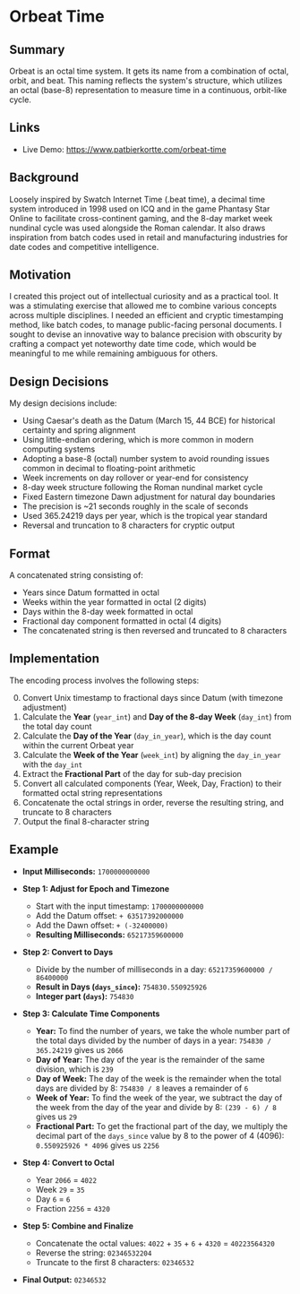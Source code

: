 # Orbeat Time

## Summary

Orbeat is an octal time system. It gets its name from a combination of octal, orbit, and beat. This naming reflects the system's structure, which utilizes an octal (base-8) representation to measure time in a continuous, orbit-like cycle.

## Links
- Live Demo: https://www.patbierkortte.com/orbeat-time

## Background

Loosely inspired by Swatch Internet Time (.beat time), a decimal time system introduced in 1998 used on ICQ and in the game Phantasy Star Online to facilitate cross-continent gaming, and the 8-day market week nundinal cycle was used alongside the Roman calendar. It also draws inspiration from batch codes used in retail and manufacturing industries for date codes and competitive intelligence.

## Motivation

I created this project out of intellectual curiosity and as a practical tool. It was a stimulating exercise that allowed me to combine various concepts across multiple disciplines. I needed an efficient and cryptic timestamping method, like batch codes, to manage public-facing personal documents. I sought to devise an innovative way to balance precision with obscurity by crafting a compact yet noteworthy date time code, which would be meaningful to me while remaining ambiguous for others.

## Design Decisions

My design decisions include:

- Using Caesar's death as the Datum (March 15, 44 BCE) for historical certainty and spring alignment
- Using little-endian ordering, which is more common in modern computing systems
- Adopting a base-8 (octal) number system to avoid rounding issues common in decimal to floating-point arithmetic
- Week increments on day rollover or year-end for consistency
- 8-day week structure following the Roman nundinal market cycle
- Fixed Eastern timezone Dawn adjustment for natural day boundaries
- The precision is ~21 seconds roughly in the scale of seconds
- Used 365.24219 days per year, which is the tropical year standard
- Reversal and truncation to 8 characters for cryptic output

## Format

A concatenated string consisting of:
- Years since Datum formatted in octal
- Weeks within the year formatted in octal (2 digits)
- Days within the 8-day week formatted in octal
- Fractional day component formatted in octal (4 digits)
- The concatenated string is then reversed and truncated to 8 characters

## Implementation

The encoding process involves the following steps:

0. Convert Unix timestamp to fractional days since Datum (with timezone adjustment)
1. Calculate the **Year** (`year_int`) and **Day of the 8-day Week** (`day_int`) from the total day count
2. Calculate the **Day of the Year** (`day_in_year`), which is the day count within the current Orbeat year
3. Calculate the **Week of the Year** (`week_int`) by aligning the `day_in_year` with the `day_int`
4. Extract the **Fractional Part** of the day for sub-day precision
5. Convert all calculated components (Year, Week, Day, Fraction) to their formatted octal string representations
6. Concatenate the octal strings in order, reverse the resulting string, and truncate to 8 characters
7. Output the final 8-character string

## Example

- **Input Milliseconds:** `1700000000000`

- **Step 1: Adjust for Epoch and Timezone**
  - Start with the input timestamp: `1700000000000`
  - Add the Datum offset: `+ 63517392000000`
  - Add the Dawn offset: `+ (-32400000)`
  - **Resulting Milliseconds:** `65217359600000`

- **Step 2: Convert to Days**
  - Divide by the number of milliseconds in a day: `65217359600000 / 86400000`
  - **Result in Days (`days_since`):** `754830.550925926`
  - **Integer part (`days`):** `754830`

- **Step 3: Calculate Time Components**
  - **Year:** To find the number of years, we take the whole number part of the total days divided by the number of days in a year: `754830 / 365.24219` gives us `2066`
  - **Day of Year:** The day of the year is the remainder of the same division, which is `239`
  - **Day of Week:** The day of the week is the remainder when the total days are divided by 8: `754830 / 8` leaves a remainder of `6`
  - **Week of Year:** To find the week of the year, we subtract the day of the week from the day of the year and divide by 8: `(239 - 6) / 8` gives us `29`
  - **Fractional Part:** To get the fractional part of the day, we multiply the decimal part of the `days_since` value by 8 to the power of 4 (4096): `0.550925926 * 4096` gives us `2256`

- **Step 4: Convert to Octal**
  - Year `2066` = `4022`
  - Week `29` = `35`
  - Day `6` = `6`
  - Fraction `2256` = `4320`

- **Step 5: Combine and Finalize**
  - Concatenate the octal values: `4022` + `35` + `6` + `4320` = `40223564320`
  - Reverse the string: `02346532204`
  - Truncate to the first 8 characters: `02346532`

- **Final Output:** `02346532`
